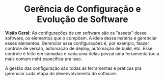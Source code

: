 # <center>Gerência de Configuração e Evolução de Software

**Visão Geral:** As configurações de um software são os "assets" desse software, os elementos que o compõem. A ideia dessa matéria é gerenciar esses elementos. Gerenciar essa configurações é, por exemplo, faazer controle de versão, automação de deploy, automação de build, etc. Esse controle é feito em camadas e cada uma delas possui uma ferramenta (ou a mais comum neh) específica pra isso.

A gestão das configuração são todas as ferramentas e práticas pra gerenciar cada etapa do desenvolvimento do software.

<!-- **Baselines:** linha base, conjunto de features que descreve uma versão de um produto. Quando existe uma versão 1 de um produto e você vai acrescentar coisas, essa lista de mudanças a serem feitas (features) se é a baseline da versão. -->